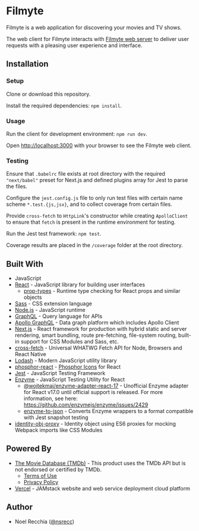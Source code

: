 # Filmyte

Filmyte is a web application for discovering your movies and TV shows.

The web client for Filmyte interacts with [Filmyte web server](https://github.com/nsrecc/filmyte-server) to deliver user requests with a pleasing user experience and interface.

## Installation

### Setup

Clone or download this repository.

Install the required dependencies: `npm install`.

### Usage

Run the client for development environment: `npm run dev`.

Open [http://localhost:3000](http://localhost:3000) with your browser to see the Filmyte web client.

### Testing

Ensure that `.babelrc` file exists at root directory with the required `"next/babel"` preset for Next.js and defined plugins array for Jest to parse the files.

Configure the `jest.config.js` file to only run test files with certain name scheme `*.test.{js,jsx}`, and to collect coverage from certain files.

Provide `cross-fetch` to `HttpLink`'s constructor while creating `ApolloClient` to ensure that `fetch` is present in the runtime environment for testing.

Run the Jest test framework: `npm test`.

Coverage results are placed in the `/coverage` folder at the root directory.

## Built With

* JavaScript
* [React](https://reactjs.org/) - JavaScript library for building user interfaces
    * [prop-types](https://github.com/facebook/prop-types) - Runtime type checking for React props and similar objects
* [Sass](https://sass-lang.com/) - CSS extension language
* [Node.js](https://nodejs.org/en/) - JavaScript runtime
* [GraphQL](https://graphql.org/) - Query language for APIs
* [Apollo GraphQL](https://www.apollographql.com/) - Data graph platform which includes Apollo Client
* [Next.js](https://nextjs.org/) - React framework for production with hybrid static and server rendering, smart bundling, route pre-fetching, file-system routing, built-in support for CSS Modules and Sass, etc.
* [cross-fetch](https://github.com/lquixada/cross-fetch) - Universal WHATWG Fetch API for Node, Browsers and React Native
* [Lodash](https://lodash.com/) - Modern JavaScript utility library
* [phosphor-react](https://github.com/phosphor-icons/phosphor-react) - [Phosphor Icons](https://phosphoricons.com/) for React
* [Jest](https://jestjs.io/en/) - JavaScript Testing Framework
* [Enzyme](https://enzymejs.github.io/enzyme/) - JavaScript Testing Utility for React
    * [@wojtekmaj/enzyme-adapter-react-17](https://github.com/wojtekmaj/enzyme-adapter-react-17) - Unofficial Enzyme adapter for React v17.0 until official support is released. For more information, see here: https://github.com/enzymejs/enzyme/issues/2429
    * [enzyme-to-json](https://github.com/adriantoine/enzyme-to-json) - Converts Enzyme wrappers to a format compatible with Jest snapshot testing
* [identity-obj-proxy](https://github.com/keyz/identity-obj-proxy) - Identity object using ES6 proxies for mocking Webpack imports like CSS Modules

## Powered By

* [The Movie Database (TMDb)](https://www.themoviedb.org/documentation/api) - This product uses the TMDb API but is not endorsed or certified by TMDb.
    * [Terms of Use](https://www.themoviedb.org/terms-of-use)
    * [Privacy Policy](https://www.themoviedb.org/privacy-policy)
* [Vercel](https://vercel.com/) - JAMstack website and web service deployment cloud platform

## Author

* Noel Recchia ([@nsrecc](https://github.com/nsrecc))
